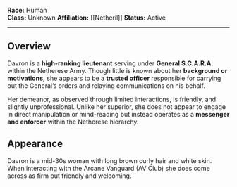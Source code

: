 **Race:** Human  
**Class:** Unknown
**Affiliation:** [[Netheril]]
**Status:** Active

---
## Overview
Davron is a **high-ranking lieutenant** serving under **General S.C.A.R.A.** within the Netherese Army. Though little is known about her **background or motivations,** she appears to be a **trusted officer** responsible for carrying out the General’s orders and relaying communications on his behalf.

Her demeanor, as observed through limited interactions, is friendly, and slightly unprofessional. Unlike her superior, she does not appear to engage in direct manipulation or mind-reading but instead operates as a **messenger and enforcer** within the Netherese hierarchy.

## Appearance
Davron is a mid-30s woman with long brown curly hair and white skin. When interacting with the Arcane Vanguard (AV Club) she does come across as firm but friendly and welcoming. 